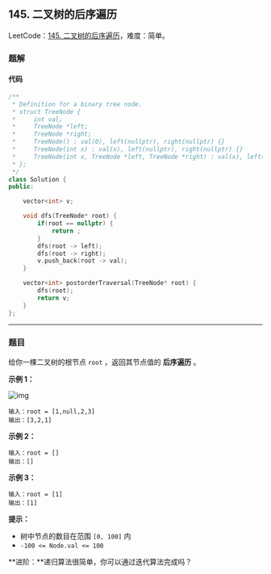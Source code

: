 ## 145. 二叉树的后序遍历

LeetCode：[145. 二叉树的后序遍历](https://leetcode.cn/problems/binary-tree-postorder-traversal/)，难度：简单。

### 题解

#### 代码

```c++
/**
 * Definition for a binary tree node.
 * struct TreeNode {
 *     int val;
 *     TreeNode *left;
 *     TreeNode *right;
 *     TreeNode() : val(0), left(nullptr), right(nullptr) {}
 *     TreeNode(int x) : val(x), left(nullptr), right(nullptr) {}
 *     TreeNode(int x, TreeNode *left, TreeNode *right) : val(x), left(left), right(right) {}
 * };
 */
class Solution {
public:

    vector<int> v;

    void dfs(TreeNode* root) {
        if(root == nullptr) {
            return ;
        }
        dfs(root -> left);
        dfs(root -> right);
        v.push_back(root -> val);
    }

    vector<int> postorderTraversal(TreeNode* root) {
        dfs(root);
        return v;
    }
};
```



---



### 题目

给你一棵二叉树的根节点 `root` ，返回其节点值的 **后序遍历** 。

 

**示例 1：**

![img](https://gitee.com/xwl66/leetcode/raw/master/image/145-pre1.jpg)

```
输入：root = [1,null,2,3]
输出：[3,2,1]
```

**示例 2：**

```
输入：root = []
输出：[]
```

**示例 3：**

```
输入：root = [1]
输出：[1]
```

 

**提示：**

- 树中节点的数目在范围 `[0, 100]` 内
- `-100 <= Node.val <= 100`

 

**进阶：**递归算法很简单，你可以通过迭代算法完成吗？


